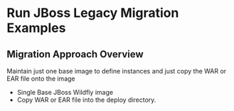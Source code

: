 # Run JBoss Legacy Migration Examples

## Migration Approach Overview
Maintain just one base image to define instances and just copy the WAR or EAR file onto the image
* Single Base JBoss Wildfly image
* Copy WAR or EAR file into the deploy directory.